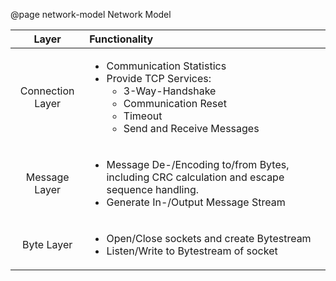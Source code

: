 @page network-model Network Model

| Layer  | Functionality
| :-------------: | :---------- |
| Connection Layer | <ul><li>Communication Statistics</li><li> Provide TCP Services:<ul><li>3-Way-Handshake</li><li>Communication Reset</li><li>Timeout</li><li>Send and Receive Messages</li></ul></li></ul>
| Message Layer | <ul><li> Message De-/Encoding to/from Bytes, including CRC calculation and escape sequence handling.</li><li> Generate In-/Output Message Stream</li></ul>
| Byte Layer | <ul><li> Open/Close sockets and create Bytestream</li><li> Listen/Write to Bytestream of socket</li></ul>  